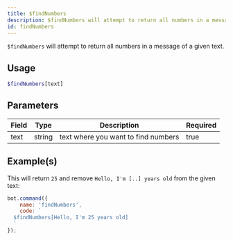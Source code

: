 ```yaml
---
title: $findNumbers
description: $findNumbers will attempt to return all numbers in a message of a given text.
id: findNumbers
---
```


`$findNumbers` will attempt to return all numbers in a message of a given text.

## Usage

```php
$findNumbers[text]
```

## Parameters

| Field | Type   | Description                         | Required |
|-------|--------|-------------------------------------|----------|
| text  | string | text where you want to find numbers | true     |

## Example(s)

This will return `25` and remove `Hello, I'm [..] years old` from the given text:

```javascript
bot.command({
    name: 'findNumbers',
    code: `
  $findNumbers[Hello, I'm 25 years old]
  `
});
```
